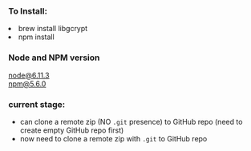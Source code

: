 ### To Install:
<li>brew install libgcrypt </li>
<li>npm install </li>

### Node and NPM version
node@6.11.3 <br>
npm@5.6.0 

### current stage:
* can clone a remote zip (NO `.git` presence) to GitHub repo (need to create empty GitHub repo first) 
* now need to clone a remote zip with `.git` to GitHub repo
